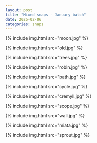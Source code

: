 ```yaml
---
layout: post
title: "Mixed snaps - January batch"
date: 2025-02-06
categories: snaps
---
```


{% include img.html src="moon.jpg" %}

{% include img.html src="old.jpg" %}

{% include img.html src="trees.jpg" %}

{% include img.html src="robin.jpg" %}

{% include img.html src="bath.jpg" %}

{% include img.html src="cycle.jpg" %}

{% include img.html src="cremyll.jpg" %}

{% include img.html src="scope.jpg" %}

{% include img.html src="wall.jpg" %}

{% include img.html src="miata.jpg" %}

{% include img.html src="sprout.jpg" %}
